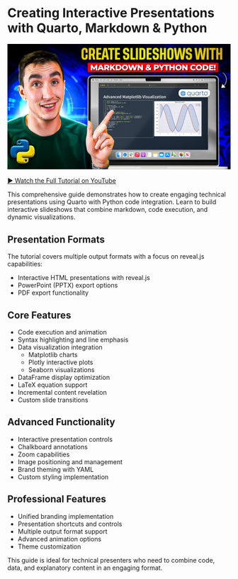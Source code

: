 # Creating Interactive Presentations with Quarto, Markdown & Python

[![Python Quarto Presentations Tutorial](../images/slideshows.jpg)](https://youtu.be/kWnMc0GwX-U?si=t9y2zfJzcsH4KPkP)

[▶️ Watch the Full Tutorial on YouTube](https://youtu.be/kWnMc0GwX-U?si=t9y2zfJzcsH4KPkP)

This comprehensive guide demonstrates how to create engaging technical presentations using Quarto with Python code integration. Learn to build interactive slideshows that combine markdown, code execution, and dynamic visualizations.

## Presentation Formats
The tutorial covers multiple output formats with a focus on reveal.js capabilities:
- Interactive HTML presentations with reveal.js
- PowerPoint (PPTX) export options
- PDF export functionality

## Core Features
- Code execution and animation
- Syntax highlighting and line emphasis
- Data visualization integration
    - Matplotlib charts
    - Plotly interactive plots
    - Seaborn visualizations
- DataFrame display optimization
- LaTeX equation support
- Incremental content revelation
- Custom slide transitions

## Advanced Functionality
- Interactive presentation controls
- Chalkboard annotations
- Zoom capabilities
- Image positioning and management
- Brand theming with YAML
- Custom styling implementation

## Professional Features
- Unified branding implementation
- Presentation shortcuts and controls
- Multiple output format support
- Advanced animation options
- Theme customization

This guide is ideal for technical presenters who need to combine code, data, and explanatory content in an engaging format.